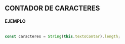 ## CONTADOR DE CARACTERES

#### EJEMPLO

```javascript

const caracteres = String(this.textoContar).length;

```
